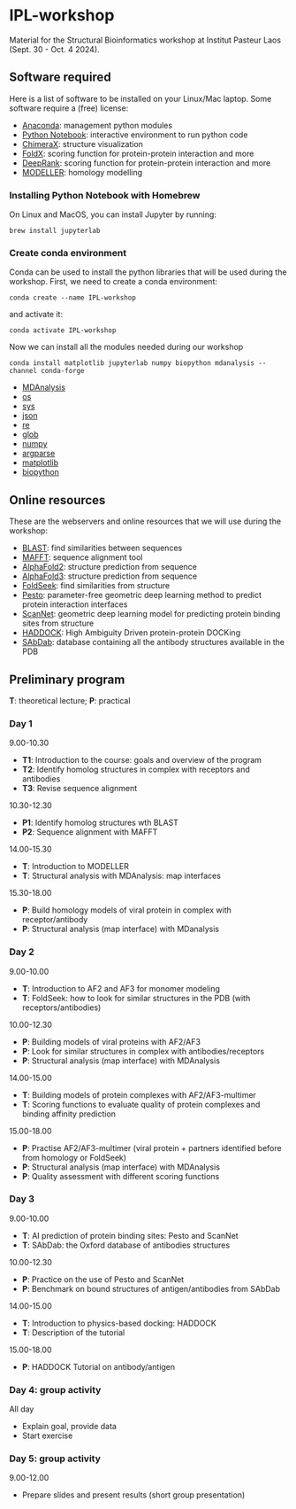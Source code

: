 # IPL-workshop
Material for the Structural Bioinformatics workshop at Institut Pasteur Laos (Sept. 30 - Oct. 4 2024).

## Software required
Here is a list of software to be installed on your Linux/Mac laptop.
Some software require a (free) license:

* [Anaconda](https://www.anaconda.com/): management python modules
* [Python Notebook](https://jupyter.org): interactive environment to run python code
* [ChimeraX](https://www.cgl.ucsf.edu/chimerax/): structure visualization
* [FoldX](https://foldxsuite.crg.eu/): scoring function for protein-protein interaction and more
* [DeepRank](https://pypi.org/project/deeprank/): scoring function for protein-protein interaction and more 
* [MODELLER](https://salilab.org/modeller/): homology modelling

### Installing Python Notebook with Homebrew
On Linux and MacOS, you can install Jupyter by running:
```
brew install jupyterlab
```

### Create conda environment
Conda can be used to install the python libraries that will be used during the workshop.
First, we need to create a conda environment:
```
conda create --name IPL-workshop
```
and activate it:
```
conda activate IPL-workshop
```
Now we can install all the modules needed during our workshop
```
conda install matplotlib jupyterlab numpy biopython mdanalysis --channel conda-forge
```

* [MDAnalysis](https://www.mdanalysis.org/)
* [os](https://docs.python.org/3/library/os.html) 
* [sys](https://docs.python.org/3/library/sys.html)
* [json](https://docs.python.org/3/library/json.html)
* [re](https://docs.python.org/3/library/re.html)
* [glob](https://docs.python.org/3/library/glob.html)
* [numpy](https://numpy.org)
* [argparse](https://docs.python.org/3/library/argparse.html)
* [matplotlib](https://matplotlib.org)
* [biopython](https://biopython.org/)

## Online resources
These are the webservers and online resources that we will use during the workshop:
* [BLAST](https://blast.ncbi.nlm.nih.gov/Blast.cgi): find similarities between sequences 
* [MAFFT](https://mafft.cbrc.jp/alignment/server/index.html): sequence alignment tool
* [AlphaFold2](https://colab.research.google.com/github/sokrypton/ColabFold/blob/main/AlphaFold2.ipynb): structure prediction from sequence
* [AlphaFold3](https://alphafoldserver.com/about): structure prediction from sequence
* [FoldSeek](https://search.foldseek.com/search): find similarities from structure
* [Pesto](https://pesto.epfl.ch/): parameter-free geometric deep learning method to predict protein interaction interfaces
* [ScanNet](http://bioinfo3d.cs.tau.ac.il/ScanNet/): geometric deep learning model for predicting protein binding sites from structure 
* [HADDOCK](https://www.bonvinlab.org/education/HADDOCK24/HADDOCK24-antibody-antigen-basic/): High Ambiguity Driven protein-protein DOCKing
* [SAbDab](https://opig.stats.ox.ac.uk/webapps/sabdab-sabpred/sabdab): database containing all the antibody structures available in the PDB

## Preliminary program
**T**: theoretical lecture; **P**: practical

### Day 1
9.00-10.30
*   **T1**:  Introduction to the course: goals and overview of the program
*   **T2**:  Identify homolog structures in complex with receptors and antibodies
*   **T3**:  Revise sequence alignment

10.30-12.30 
*   **P1**: Identify homolog structures wth BLAST
*   **P2**: Sequence alignment with MAFFT

14.00-15.30
*   **T**: Introduction to MODELLER
*   **T**: Structural analysis with MDAnalysis: map interfaces

15.30-18.00
*   **P**: Build homology models of viral protein in complex with receptor/antibody
*   **P**: Structural analysis (map interface) with MDanalysis

### Day 2
9.00-10.00 
*   **T**:  Introduction to AF2 and AF3 for monomer modeling
*   **T**:  FoldSeek: how to look for similar structures in the PDB (with receptors/antibodies)
 
10.00-12.30
*   **P**: Building models of viral proteins with AF2/AF3
*   **P**: Look for similar structures in complex with antibodies/receptors
*   **P**: Structural analysis (map interface) with MDAnalysis

14.00-15.00
*   **T**: Building models of protein complexes with AF2/AF3-multimer
*   **T**: Scoring functions to evaluate quality of protein complexes and binding affinity prediction

15.00-18.00
*   **P**: Practise AF2/AF3-multimer (viral protein + partners identified before from homology or FoldSeek)
*   **P**: Structural analysis (map interface) with MDAnalysis
*   **P**: Quality assessment with different scoring functions

### Day 3
9.00-10.00 
*    **T**: AI prediction of protein binding sites: Pesto and ScanNet
*    **T**: SAbDab: the Oxford database of antibodies structures

10.00-12.30
*    **P**: Practice on the use of Pesto and ScanNet
*    **P**: Benchmark on bound structures of antigen/antibodies from SAbDab

14.00-15.00
*    **T**:  Introduction to physics-based docking: HADDOCK
*    **T**:  Description of the tutorial

15.00-18.00
*   **P**: HADDOCK Tutorial on antibody/antigen

### Day 4: group activity
All day
   * Explain goal, provide data
   * Start exercise
 
### Day 5: group activity
9.00-12.00
* Prepare slides and present results (short group presentation)

